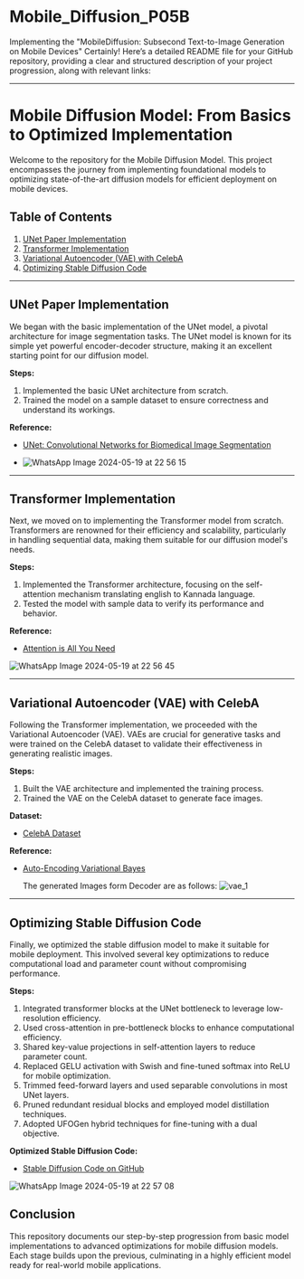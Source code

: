 # Mobile_Diffusion_P05B
Implementing the "MobileDiffusion: Subsecond Text-to-Image Generation on Mobile Devices"
Certainly! Here’s a detailed README file for your GitHub repository, providing a clear and structured description of your project progression, along with relevant links:

---

# Mobile Diffusion Model: From Basics to Optimized Implementation

Welcome to the repository for the Mobile Diffusion Model. This project encompasses the journey from implementing foundational models to optimizing state-of-the-art diffusion models for efficient deployment on mobile devices.

## Table of Contents
1. [UNet Paper Implementation](#unet-paper-implementation)
2. [Transformer Implementation](#transformer-implementation)
3. [Variational Autoencoder (VAE) with CelebA](#variational-autoencoder-vae-with-celeba)
4. [Optimizing Stable Diffusion Code](#optimizing-stable-diffusion-code)

---

## UNet Paper Implementation

We began with the basic implementation of the UNet model, a pivotal architecture for image segmentation tasks. The UNet model is known for its simple yet powerful encoder-decoder structure, making it an excellent starting point for our diffusion model.

**Steps:**
1. Implemented the basic UNet architecture from scratch.
2. Trained the model on a sample dataset to ensure correctness and understand its workings.

**Reference:**
- [UNet: Convolutional Networks for Biomedical Image Segmentation]([https://arxiv.org/abs/1505.04597](https://arxiv.org/pdf/1505.04597))

- ![WhatsApp Image 2024-05-19 at 22 56 15](https://github.com/bhanushri12/Mobile_Diffusion_P05B/assets/161404554/7172aefd-3d12-4398-9983-aadc7bf15169)


---

## Transformer Implementation

Next, we moved on to implementing the Transformer model from scratch. Transformers are renowned for their efficiency and scalability, particularly in handling sequential data, making them suitable for our diffusion model's needs.

**Steps:**
1. Implemented the Transformer architecture, focusing on the self-attention mechanism translating english to Kannada language.
2. Tested the model with sample data to verify its performance and behavior.

**Reference:**
- [Attention is All You Need]([https://arxiv.org/abs/1706.03762](https://arxiv.org/pdf/1706.03762))

 ![WhatsApp Image 2024-05-19 at 22 56 45](https://github.com/bhanushri12/Mobile_Diffusion_P05B/assets/161404554/df2084b6-f9b6-40e9-844e-c3571ee1e297)


---

## Variational Autoencoder (VAE) with CelebA

Following the Transformer implementation, we proceeded with the Variational Autoencoder (VAE). VAEs are crucial for generative tasks and were trained on the CelebA dataset to validate their effectiveness in generating realistic images.

**Steps:**
1. Built the VAE architecture and implemented the training process.
2. Trained the VAE on the CelebA dataset to generate face images.

**Dataset:**
- [CelebA Dataset](http://mmlab.ie.cuhk.edu.hk/projects/CelebA.html)

**Reference:**
- [Auto-Encoding Variational Bayes](https://arxiv.org/abs/1312.6114)

  The generated Images form Decoder are as follows:
  ![vae_1](https://github.com/bhanushri12/Mobile_Diffusion_P05B/assets/161404554/f30bee11-4f6f-4da8-b032-1423393c74c7)
  


---

## Optimizing Stable Diffusion Code

Finally, we optimized the stable diffusion model to make it suitable for mobile deployment. This involved several key optimizations to reduce computational load and parameter count without compromising performance.

**Steps:**
1. Integrated transformer blocks at the UNet bottleneck to leverage low-resolution efficiency.
2. Used cross-attention in pre-bottleneck blocks to enhance computational efficiency.
3. Shared key-value projections in self-attention layers to reduce parameter count.
4. Replaced GELU activation with Swish and fine-tuned softmax into ReLU for mobile optimization.
5. Trimmed feed-forward layers and used separable convolutions in most UNet layers.
6. Pruned redundant residual blocks and employed model distillation techniques.
7. Adopted UFOGen hybrid techniques for fine-tuning with a dual objective.

**Optimized Stable Diffusion Code:**
- [Stable Diffusion Code on GitHub]([https://github.com/CompVis/stable-diffusion](https://github.com/hkproj/pytorch-stable-diffusion/blob/main/sd/diffusion.py))

![WhatsApp Image 2024-05-19 at 22 57 08](https://github.com/bhanushri12/Mobile_Diffusion_P05B/assets/161404554/9d439701-64c0-4df9-9f26-532b25e916f4)




## Conclusion

This repository documents our step-by-step progression from basic model implementations to advanced optimizations for mobile diffusion models. Each stage builds upon the previous, culminating in a highly efficient model ready for real-world mobile applications.

